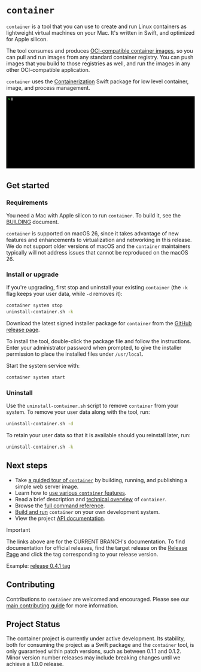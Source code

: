 # `container`

`container` is a tool that you can use to create and run Linux containers as lightweight virtual machines on your Mac. It's written in Swift, and optimized for Apple silicon.

The tool consumes and produces [OCI-compatible container images](https://github.com/opencontainers/image-spec), so you can pull and run images from any standard container registry. You can push images that you build to those registries as well, and run the images in any other OCI-compatible application.

`container` uses the [Containerization](https://github.com/apple/containerization) Swift package for low level container, image, and process management.

![introductory movie showing some basic commands](./docs/assets/landing-movie.gif)

## Get started

### Requirements

You need a Mac with Apple silicon to run `container`. To build it, see the [BUILDING](./BUILDING.md) document.

`container` is supported on macOS 26, since it takes advantage of new features and enhancements to virtualization and networking in this release. We do not support older versions of macOS and the `container` maintainers typically will not address issues that cannot be reproduced on the macOS 26.

### Install or upgrade

If you're upgrading, first stop and uninstall your existing `container` (the `-k` flag keeps your user data, while `-d` removes it):

```bash
container system stop
uninstall-container.sh -k
```

Download the latest signed installer package for `container` from the [GitHub release page](https://github.com/apple/container/releases).

To install the tool, double-click the package file and follow the instructions. Enter your administrator password when prompted, to give the installer permission to place the installed files under `/usr/local`.

Start the system service with:

```bash
container system start
```

### Uninstall

Use the `uninstall-container.sh` script to remove `container` from your system. To remove your user data along with the tool, run:

```bash
uninstall-container.sh -d
```

To retain your user data so that it is available should you reinstall later, run:

```bash
uninstall-container.sh -k
```

## Next steps

- Take [a guided tour of `container`](./docs/tutorial.md) by building, running, and publishing a simple web server image.
- Learn how to [use various `container` features](./docs/how-to.md).
- Read a brief description and [technical overview](./docs/technical-overview.md) of `container`.
- Browse the [full command reference](./docs/command-reference.md).
- [Build and run](./BUILDING.md) `container` on your own development system.
- View the project [API documentation](https://apple.github.io/container/documentation/).

> [!IMPORTANT]
> The links above are for the CURRENT BRANCH's documentation. To find documentation for official releases, find the target release on the [Release Page](https://github.com/apple/container/releases) and click the tag corresponding to your release version. 
>
> Example: [release 0.4.1 tag](https://github.com/apple/container/tree/0.4.1)

## Contributing

Contributions to `container` are welcomed and encouraged. Please see our [main contributing guide](https://github.com/apple/containerization/blob/main/CONTRIBUTING.md) for more information.

## Project Status

The container project is currently under active development. Its stability, both for consuming the project as a Swift package and the `container` tool, is only guaranteed within patch versions, such as between 0.1.1 and 0.1.2. Minor version number releases may include breaking changes until we achieve a 1.0.0 release.
